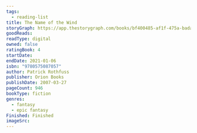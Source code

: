 ```yaml
---
tags:
  - reading-list
title: The Name of the Wind
storyGraph: https://app.thestorygraph.com/books/bf400485-af1f-475a-bada-b111af99ac20
goodReads:
readType: digital
owned: false
ratingBook: 4
startDate:
endDate: 2021-01-06
isbn: "9780575087057"
author: Patrick Rothfuss
publisher: Orion Books
publishDate: 2007-03-27
pageCount: 946
bookType: fiction
genres:
  - fantasy
  - epic fantasy
Finished: Finished
imageSrc:
---
```

